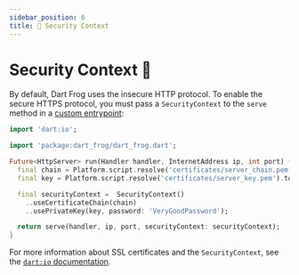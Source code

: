 ```yaml
---
sidebar_position: 6
title: 🔑 Security Context
---
```


# Security Context 🔑

By default, Dart Frog uses the insecure HTTP protocol. To enable the secure HTTPS protocol, you must pass a `SecurityContext` to the `serve` method in a [custom entrypoint](/docs/advanced/custom_entrypoint):

```dart
import 'dart:io';

import 'package:dart_frog/dart_frog.dart';

Future<HttpServer> run(Handler handler, InternetAddress ip, int port) {
  final chain = Platform.script.resolve('certificates/server_chain.pem').toFilePath();
  final key = Platform.script.resolve('certificates/server_key.pem').toFilePath();

  final securityContext =  SecurityContext()
    ..useCertificateChain(chain)
    ..usePrivateKey(key, password: 'VeryGoodPassword');

  return serve(handler, ip, port, securityContext: securityContext);
}
```

For more information about SSL certificates and the `SecurityContext`, see the [`dart:io` documentation](https://api.flutter.dev/flutter/dart-io/SecurityContext-class.html).
